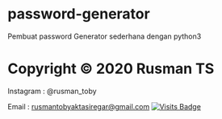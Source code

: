 # password-generator
Pembuat password Generator sederhana dengan python3

# Copyright © 2020 Rusman TS
Instagram : @rusman_toby

Email : rusmantobyaktasiregar@gmail.com
[![Visits Badge](https://badges.pufler.dev/visits/RTechnoS/password-generator?style=for-the-badge&color=blue)](https://github.com/RTechnoS/RTechnoS)

